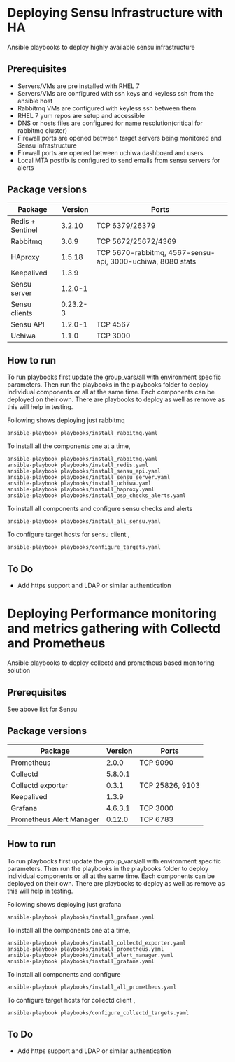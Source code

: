 # Deploying Sensu Infrastructure with HA
Ansible playbooks to deploy highly available sensu infrastructure

## Prerequisites
* Servers/VMs are pre installed with RHEL 7
* Servers/VMs are configured with ssh keys and keyless ssh from the ansible host
* Rabbitmq VMs are configured with keyless ssh between them
* RHEL 7 yum repos are setup and accessible
* DNS or hosts files are configured for name resolution(critical for rabbitmq cluster)
* Firewall ports are opened between target servers being monitored and Sensu infrastructure
* Firewall ports are opened between uchiwa dashboard and users 
* Local MTA postfix is configured to send emails from sensu servers for alerts
## Package versions

|Package           |Version      |Ports                                                     |
|------------------|-------------|----------------------------------------------------------|
|Redis + Sentinel  |3.2.10       |TCP 6379/26379                                            |
|Rabbitmq          |3.6.9        |TCP 5672/25672/4369                                       |
|HAproxy           |1.5.18       |TCP 5670-rabbitmq, 4567-sensu-api, 3000-uchiwa, 8080 stats|
|Keepalived        |1.3.9        |                                                          |
|Sensu server      |1.2.0-1      |                                                          |
|Sensu clients     |0.23.2-3     |                                                          |
|Sensu API         |1.2.0-1      |TCP 4567                                                  |
|Uchiwa            |1.1.0        |TCP 3000                                                  |


## How to run
To run playbooks first update the group_vars/all with environment specific parameters.
Then run the playbooks in the playbooks folder to deploy individual components or all
at the same time. Each components can be deployed on their own. There are playbooks to
deploy as well as remove as this will help in testing.

Following shows deploying just rabbitmq
```
ansible-playbook playbooks/install_rabbitmq.yaml
```
To install all the components one at a time,
```
ansible-playbook playbooks/install_rabbitmq.yaml
ansible-playbook playbooks/install_redis.yaml
ansible-playbook playbooks/install_sensu_api.yaml
ansible-playbook playbooks/install_sensu_server.yaml
ansible-playbook playbooks/install_uchiwa.yaml
ansible-playbook playbooks/install_haproxy.yaml
ansible-playbook playbooks/install_osp_checks_alerts.yaml
```
To install all components and configure sensu checks and alerts
```
ansible-playbook playbooks/install_all_sensu.yaml
```
To configure target hosts for sensu client ,
```
ansible-playbook playbooks/configure_targets.yaml
```

## To Do
* Add https support and LDAP or similar authentication

# Deploying Performance monitoring and metrics gathering with Collectd and Prometheus
Ansible playbooks to deploy collectd and prometheus based monitoring solution

## Prerequisites
See above list for Sensu
## Package versions

|Package                  |Version      |Ports                                       |
|-------------------------|-------------|--------------------------------------------|
|Prometheus               |2.0.0        |TCP 9090                                    |
|Collectd                 |5.8.0.1      |                                            |
|Collectd exporter        |0.3.1        |TCP 25826, 9103                             |
|Keepalived               |1.3.9        |                                            |
|Grafana                  |4.6.3.1      |TCP 3000                                    |
|Prometheus Alert Manager |0.12.0       |TCP 6783                                    |

## How to run
To run playbooks first update the group_vars/all with environment specific parameters.
Then run the playbooks in the playbooks folder to deploy individual components or all
at the same time. Each components can be deployed on their own. There are playbooks to
deploy as well as remove as this will help in testing.

Following shows deploying just grafana
```
ansible-playbook playbooks/install_grafana.yaml
```
To install all the components one at a time,
```
ansible-playbook playbooks/install_collectd_exporter.yaml
ansible-playbook playbooks/install_prometheus.yaml
ansible-playbook playbooks/install_alert_manager.yaml
ansible-playbook playbooks/install_grafana.yaml
```
To install all components and configure
```
ansible-playbook playbooks/install_all_prometheus.yaml
```
To configure target hosts for collectd client ,
```
ansible-playbook playbooks/configure_collectd_targets.yaml
```

## To Do
* Add https support and LDAP or similar authentication


